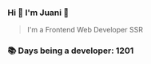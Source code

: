 ### Hi 👋 I&#39;m Juani 🦁

> I&#39;m a Frontend Web Developer SSR

### 📚 Days being a developer: 1201
